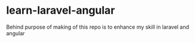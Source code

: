 # learn-laravel-angular
Behind purpose of making of this repo is to enhance my skill in laravel and angular 
